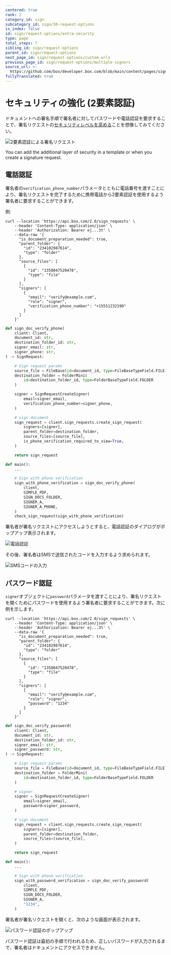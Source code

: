 ```yaml
---
centered: true
rank: 2
category_id: sign
subcategory_id: sign/30-request-options
is_index: false
id: sign/request-options/extra-security
type: page
total_steps: 7
sibling_id: sign/request-options
parent_id: sign/request-options
next_page_id: sign/request-options/custom-urls
previous_page_id: sign/request-options/multiple-signers
source_url: >-
  https://github.com/box/developer.box.com/blob/main/content/pages/sign/30-request-options/20-extra-security.md
fullyTranslated: true
---
```

# セキュリティの強化 (2要素認証)

ドキュメントへの署名手順で署名者に対してパスワードや電話認証を要求することで、署名リクエストの[セキュリティレベルを高める][2FA]ことを想像してみてください。

![2要素認証による署名リクエスト](images/sign-flow-2fa.png)

<Message type="notice">

You can add the additional layer of security in a template or when you create a signature request.

</Message>

## 電話認証

署名者の`verification_phone_number`パラメータとともに電話番号を渡すことにより、署名リクエストを完了するために携帯電話から2要素認証を使用するよう署名者に要求することができます。

例:

<Tabs>

<Tab title="cURL">

```curl
curl --location 'https://api.box.com/2.0/sign_requests' \
    --header 'Content-Type: application/json' \
    --header 'Authorization: Bearer ej...3t' \
    --data-raw '{
      "is_document_preparation_needed": true,
      "parent_folder": {
        "id": "234102987614",
        "type": "folder"
      },
      "source_files": [
        {
          "id": "1358047520478",
          "type": "file"
        }
      ],
      "signers": [
        {
          "email": "verify@example.com",
          "role": "signer",
          "verification_phone_number": "+15551232190"
        }
      ]
    }'

```

</Tab>

<Tab title="Pythonの次世代SDK">

```python
def sign_doc_verify_phone(
    client: Client,
    document_id: str,
    destination_folder_id: str,
    signer_email: str,
    signer_phone: str,
) -> SignRequest:

    # Sign request params
    source_file = FileBase(id=document_id, type=FileBaseTypeField.FILE)
    destination_folder = FolderMini(
        id=destination_folder_id, type=FolderBaseTypeField.FOLDER
    )

    signer = SignRequestCreateSigner(
        email=signer_email,
        verification_phone_number=signer_phone,
    )

    # sign document
    sign_request = client.sign_requests.create_sign_request(
        signers=[signer],
        parent_folder=destination_folder,
        source_files=[source_file],
        is_phone_verification_required_to_view=True,
    )

    return sign_request

def main():
    ...

    # Sign with phone verification
    sign_with_phone_verification = sign_doc_verify_phone(
        client,
        SIMPLE_PDF,
        SIGN_DOCS_FOLDER,
        SIGNER_A,
        SIGNER_A_PHONE,
    )
    check_sign_request(sign_with_phone_verification)

```

</Tab>

</Tabs>

署名者が署名リクエストにアクセスしようとすると、電話認証のダイアログがポップアップ表示されます。

![電話認証](images/sign-phone-verification.png)

その後、署名者はSMSで送信されたコードを入力するよう求められます。

![SMSコードの入力](images/sign-phone-verification-enter-code.png)

## パスワード認証

`signer`オブジェクトに`password`パラメータを渡すことにより、署名リクエストを開くためにパスワードを使用するよう署名者に要求することができます。次に例を示します。

<Tabs>

<Tab title="cURL">

```curl
curl --location 'https://api.box.com/2.0/sign_requests' \
    --header 'Content-Type: application/json' \
    --header 'Authorization: Bearer ej...3t' \
    --data-raw '{
      "is_document_preparation_needed": true,
      "parent_folder": {
        "id": "234102987614",
        "type": "folder"
      },
      "source_files": [
        {
          "id": "1358047520478",
          "type": "file"
        }
      ],
      "signers": [
        {
          "email": "verify@example.com",
          "role": "signer",
          "password": "1234"
        }
      ]
    }'

```

</Tab>

<Tab title="Pythonの次世代SDK">

```python
def sign_doc_verify_password(
    client: Client,
    document_id: str,
    destination_folder_id: str,
    signer_email: str,
    signer_password: str,
) -> SignRequest:

    # Sign request params
    source_file = FileBase(id=document_id, type=FileBaseTypeField.FILE)
    destination_folder = FolderMini(
        id=destination_folder_id, type=FolderBaseTypeField.FOLDER
    )

    # signer
    signer = SignRequestCreateSigner(
        email=signer_email,
        password=signer_password,
    )

    # sign document
    sign_request = client.sign_requests.create_sign_request(
        signers=[signer],
        parent_folder=destination_folder,
        source_files=[source_file],
    )

    return sign_request

def main():
    ...

    # Sign with phone verification
    sign_with_password_verification = sign_doc_verify_password(
        client,
        SIMPLE_PDF,
        SIGN_DOCS_FOLDER,
        SIGNER_A,
        "1234",
    )

```

</Tab>

</Tabs>

署名者が署名リクエストを開くと、次のような画面が表示されます。

![パスワード認証のポップアップ](images/sign-simple-password.png)

<Message size="small">

パスワード認証は最初の手順で行われるため、正しいパスワードが入力されるまで、署名者はドキュメントにアクセスできません。

</Message>

[2FA]: https://support.box.com/hc/en-us/articles/4406861109907-Additional-Signer-Authentication
